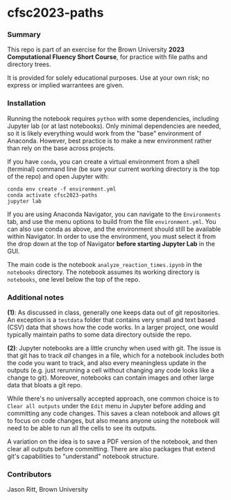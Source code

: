 # cfsc2023-paths

### Summary

This repo is part of an exercise for the Brown University **2023 Computational Fluency Short Course**, for practice with file paths and directory trees.

It is provided for solely educational purposes. Use at your own risk; no express or implied warrantees are given.

### Installation

Running the notebook requires `python` with some dependencies, including Jupyter lab (or at last notebooks). Only minimal dependencies are needed, so it is likely everything would work from the "base" environment of Anaconda. However, best practice is to make a new environment rather than rely on the base across projects.

If you have `conda`, you can create a virtual environment from a shell (terminal) command line (be sure your current working directory is the top of the repo) and open Jupyter with:

```
conda env create -f environment.yml
conda activate cfsc2023-paths
jupyter lab
```

If you are using Anaconda Navigator, you can navigate to the `Environments` tab, and use the menu options to build from the file `environment.yml`.  You can also use conda as above, and the environment should still be available within Navigator. In order to use the environment, you must select it from the drop down at the top of Navigator **before starting Jupyter Lab** in the GUI.

The main code is the notebook `analyze_reaction_times.ipynb` in the `notebooks` directory. The notebook assumes its working directory is `notebooks`, one level below 
the top of the repo.

### Additional notes

**(1)**: As discussed in class, generally one keeps data out of git repositories. An exception is a `testdata` folder that contains very small and text based (CSV) data that shows how the code works. In a larger project, one would typically maintain paths to some data directory outside the repo.

**(2)**: Jupyter notebooks are a little crunchy when used with git. The issue is that git has to track *all* changes in a file, which for a notebook includes both the code you want to track, and also every meaningless update in the outputs (e.g. just rerunning a cell without changing any code looks like a change to git). Moreover, notebooks can contain images and other large data that bloats a git repo.

While there's no universally accepted approach, one common choice is to `Clear all outputs` under the `Edit` menu in Jupyter before adding and committing any code changes. This saves a clean notebook and allows git to focus on code changes, but also means anyone using the notebook will need to be able to run all the cells to see its outputs.

A variation on the idea is to save a PDF version of the notebook, and then clear all outputs before committing. There are also packages that extend git's capabilities to "understand" notebook structure.

### Contributors

Jason Ritt, Brown University
